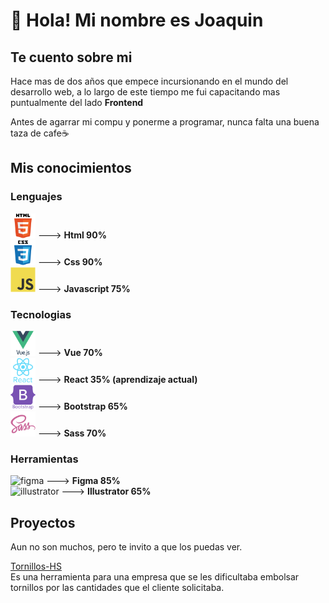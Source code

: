 # 👋 Hola! Mi nombre es Joaquin 

## Te cuento sobre mi
Hace mas de dos años que empece incursionando en el mundo del desarrollo web, a lo largo de este tiempo me fui capacitando mas puntualmente del lado **Frontend**

Antes de agarrar mi compu y ponerme a programar, nunca falta una buena taza de cafe☕

## Mis conocimientos 

### Lenguajes
<img src="https://raw.githubusercontent.com/devicons/devicon/master/icons/html5/html5-original-wordmark.svg" alt="html5" width="40" height="40"/> ---> **Html 90%**  
<img src="https://raw.githubusercontent.com/devicons/devicon/master/icons/css3/css3-original-wordmark.svg" alt="css3" width="40" height="40"/> ---> **Css 90%**  
<img src="https://raw.githubusercontent.com/devicons/devicon/master/icons/javascript/javascript-original.svg" alt="javascript" width="40" height="40"/> ---> **Javascript 75%**  

### Tecnologias

<img src="https://raw.githubusercontent.com/devicons/devicon/master/icons/vuejs/vuejs-original-wordmark.svg" alt="vuejs" width="40" height="40"/> ---> **Vue 70%**  
<img src="https://raw.githubusercontent.com/devicons/devicon/master/icons/react/react-original-wordmark.svg" alt="react" width="40" height="40"/> ---> **React 35% (aprendizaje actual)**  
<img src="https://raw.githubusercontent.com/devicons/devicon/master/icons/bootstrap/bootstrap-plain-wordmark.svg" alt="bootstrap" width="40" height="40"/> ---> **Bootstrap 65%**  
<img src="https://raw.githubusercontent.com/devicons/devicon/master/icons/sass/sass-original.svg" alt="sass" width="40" height="40"/> ---> **Sass 70%**  

### Herramientas

<img src="https://www.vectorlogo.zone/logos/figma/figma-icon.svg" alt="figma" width="40" height="40"/> ---> **Figma 85%**  
<img src="https://www.vectorlogo.zone/logos/adobe_illustrator/adobe_illustrator-icon.svg" alt="illustrator" width="40" height="40"/> ---> **Illustrator 65%**  
 

## Proyectos
Aun no son muchos, pero te invito a que los puedas ver.

[Tornillos-HS](https://joaquincaviltelli.github.io/Tornillos-HS)   
Es una herramienta para una empresa que se les dificultaba embolsar tornillos por las cantidades que el cliente solicitaba.  


<!---
JoaquinCaviltelli/JoaquinCaviltelli is a ✨ special ✨ repository because its `README.md` (this file) appears on your GitHub profile.
You can click the Preview link to take a look at your changes.
--->
